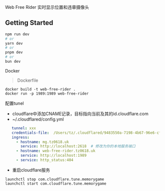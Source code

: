 Web Free Rider
实时显示位置和违章摄像头

## Getting Started


```bash
npm run dev
# or
yarn dev
# or
pnpm dev
# or
bun dev
```

Docker

> Dockerfile
```shell
docker build -t web-free-rider .
docker run -p 1989:1989 web-free-rider
```

配置tunel

- cloudflare中添加CNAME记录，目标指向当前及其的id.cloudflare.com
-  ~/.cloudflared/config.yml
```yml
   tunnel: xxx 
   credentials-file:  /Users/tz/.cloudflared/9483550a-7198-4b67-96e6-cfdee802a666.json
   ingress:
     - hostname: mg.tz0618.uk
       service: http://localhost:2618  # 修改为你的本地服务端口
     - hostname: web-free-rider.tz0618.uk
       service: http://localhost:1989
     - service: http_status:404

```
- 重启cloudflare服务

```shell
launchctl stop com.cloudflare.tune.memorygame
launchctl start com.cloudflare.tune.memorygame
```
